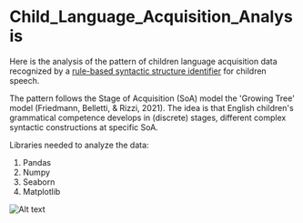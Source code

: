 # Child_Language_Acquisition_Analysis

Here is the analysis of the pattern of children language acquisition data recognized by a [rule-based syntactic structure identifier]([url](https://github.com/obiasaidi/Child_Speech_Structure_Identifier)) for children speech.  
  
The pattern follows the Stage of Acquisition (SoA) model  the 'Growing Tree' model (Friedmann, Belletti, & Rizzi, 2021). The idea is that English children's grammatical competence develops in (discrete) stages, different complex syntactic constructions at specific SoA. 

Libraries needed to analyze the data:  
1. Pandas
2. Numpy
3. Seaborn
4. Matplotlib


![Alt text](Child_Language_Acquisition_Analysis/result_heatmap_cd.png)
